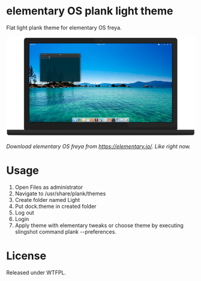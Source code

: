 # elementary OS plank light theme

Flat light plank theme for elementary OS freya.

![Showcase](https://raw.githubusercontent.com/DJakosa/plank-light/master/showcase.png)

*Download elementary OS freya from https://elementary.io/. Like right now.*

# Usage
1. Open Files as administrator
2. Navigate to /usr/share/plank/themes
3. Create folder named Light
4. Put dock.theme in created folder
5. Log out
6. Login
7. Apply theme with elementary tweaks or choose theme by executing slingshot command plank --preferences.

# License
Released under WTFPL.